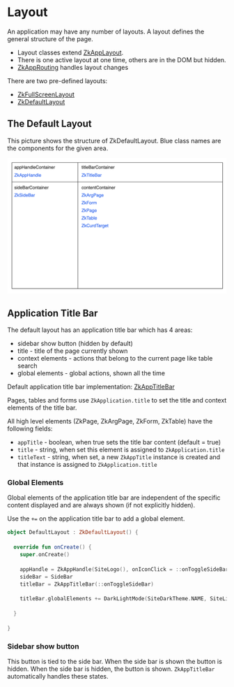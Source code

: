 # Layout

An application may have any number of layouts. A layout defines the general structure of the page.

* Layout classes
  extend [ZkAppLayout](../../../../../core/src/jsMain/kotlin/zakadabar/stack/frontend/application/ZkAppLayout.kt).
* There is one active layout at one time, others are in the DOM but hidden.
* [ZkAppRouting](../../../../../core/src/jsMain/kotlin/zakadabar/stack/frontend/application/ZkAppRouting.kt) handles
  layout changes

There are two pre-defined layouts:

* [ZkFullScreenLayout](../../../../../core/src/jsMain/kotlin/zakadabar/stack/frontend/builtin/layout/ZkFullScreenLayout.kt)
* [ZkDefaultLayout](../../../../../core/src/jsMain/kotlin/zakadabar/stack/frontend/builtin/layout/ZkDefaultLayout.kt)

## The Default Layout

This picture shows the structure of ZkDefaultLayout. Blue class names are the components for the given area.

![<img src="default-layout.png" width="800"/>](./default-layout.png)

## Application Title Bar

The default layout has an application title bar which has 4 areas:

* sidebar show button (hidden by default)
* title - title of the page currently shown
* context elements - actions that belong to the current page like table search
* global elements - global actions, shown all the time

Default application title bar
implementation: [ZkAppTitleBar](../../../../../core/src/jsMain/kotlin/zakadabar/stack/frontend/builtin/titlebar/ZkTitleBar.kt)

Pages, tables and forms use `ZkApplication.title` to set the title and context elements of the title bar.

All high level elements (ZkPage, ZkArgPage, ZkForm, ZkTable) have the following fields:

* `appTitle` - boolean, when true sets the title bar content (default = true)
* `title` - string, when set this element is assigned to `ZkApplication.title`
* `titleText` - string, when set, a new `ZkAppTitle` instance is created and that instance is assigned
  to `ZkApplication.title`

### Global Elements

Global elements of the application title bar are independent of the specific content displayed and are always shown
(if not explicitly hidden).

Use the `+=` on the application title bar to add a global element.

```kotlin
object DefaultLayout : ZkDefaultLayout() {

  override fun onCreate() {
    super.onCreate()

    appHandle = ZkAppHandle(SiteLogo(), onIconClick = ::onToggleSideBar, onTextClick = { Landing.open() })
    sideBar = SideBar
    titleBar = ZkAppTitleBar(::onToggleSideBar)

    titleBar.globalElements += DarkLightMode(SiteDarkTheme.NAME, SiteLightTheme.NAME)

  }

}
```

### Sidebar show button

This button is tied to the side bar. When the side bar is shown the button is hidden. When the side bar is hidden, the
button is shown. `ZkAppTitleBar` automatically handles these states.